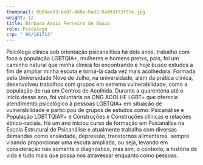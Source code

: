 ```yaml
---
thumbnail: 9bb5ee03-bbd7-468e-8ad2-9a493f73f57e.jpg
weight: 12
title: Bárbara Assis Ferreira de Souza
role: Psicóloga
crp: " 06/161713"
---
```

Psicóloga clínica sob orientação psicanalítica há dois anos, trabalho com foco a população LGBTQIA+, mulheres e homens pretxs, pois, foi um caminho natural que minha clínica foi encontrando e hoje busco estudos a fim de ampliar minha escuta e torná-la cada vez mais acolhedora.
Formada pela Universidade Nove de Julho, na universidade, além da prática clínica, desenvolveu trabalhos com grupos em extrema vulnerabilidade, como a população de rua em Centros de Acolhida. Durante a quarentena até o início desse ano, foi voluntária na ONG ACOLHE LGBT+ que oferecia atendimento psicológico à pessoas LGBTQIA+ em situação de vulnerabilidade e participou de grupos de estudos como: Psicanálise e População LGBTTQIAP+ e Construções e Construções clínicas e relações étnico-raciais.
Há um ano iniciou curso de formação em Psicanálise na Escola Estrutural de Psicanálise e atualmente trabalha com diversas demandas como ansiedade, depressão, transtornos alimentares, sempre visando proporcionar uma escuta ampliada, ou seja, levando em consideração não somente o diagnóstico, mas sim, o contexto, a história de vida e tudo mais que possa nos atravessar enquanto como pessoas.